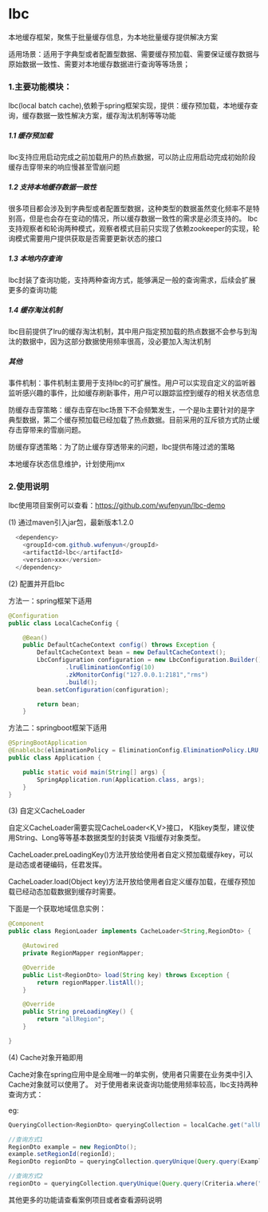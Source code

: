 # lbc
本地缓存框架，聚焦于批量缓存信息，为本地批量缓存提供解决方案

适用场景：适用于字典型或者配置型数据、需要缓存预加载、需要保证缓存数据与原始数据一致性、需要对本地缓存数据进行查询等等场景；
      
### 1.主要功能模块：
lbc(local batch cache),依赖于spring框架实现，提供：缓存预加载，本地缓存查询，缓存数据一致性解决方案，缓存淘汰机制等等功能

 ##### 1.1 缓存预加载
 lbc支持应用启动完成之前加载用户的热点数据，可以防止应用启动完成初始阶段缓存击穿带来的响应慢甚至雪崩问题

 ##### 1.2 支持本地缓存数据一致性
 很多项目都会涉及到字典型或者配置型数据，这种类型的数据虽然变化频率不是特别高，但是也会存在变动的情况，所以缓存数据一致性的需求是必须支持的。
 lbc支持观察者和轮询两种模式，观察者模式目前只实现了依赖zookeeper的实现，轮询模式需要用户提供获取是否需要更新状态的接口
 
 ##### 1.3 本地内存查询
 lbc封装了查询功能，支持两种查询方式，能够满足一般的查询需求，后续会扩展更多的查询功能
 
 ##### 1.4 缓存淘汰机制
 lbc目前提供了lru的缓存淘汰机制，其中用户指定预加载的热点数据不会参与到淘汰的数据中，因为这部分数据使用频率很高，没必要加入淘汰机制
 
 ##### 其他
 
 事件机制：事件机制主要用于支持lbc的可扩展性。用户可以实现自定义的监听器监听感兴趣的事件，比如缓存刷新事件，用户可以跟踪监控到缓存的相关状态信息   
 
 防缓存击穿策略：缓存击穿在lbc场景下不会频繁发生，一个是lb主要针对的是字典型数据，第二个缓存预加载已经加载了热点数据。目前采用的互斥锁方式防止缓存击穿带来的雪崩问题。
 
 防缓存穿透策略：为了防止缓存穿透带来的问题，lbc提供布隆过滤的策略
 
 本地缓存状态信息维护，计划使用jmx
 
### 2.使用说明

lbc使用项目案例可以查看：https://github.com/wufenyun/lbc-demo


(1) 通过maven引入jar包，最新版本1.2.0

```java  
  <dependency>
    <groupId>com.github.wufenyun</groupId>
    <artifactId>lbc</artifactId>
    <version>xxx</version>
  </dependency>  
```

(2) 配置并开启lbc

方法一：spring框架下适用

```java  
@Configuration
public class LocalCacheConfig {

    @Bean()
    public DefaultCacheContext config() throws Exception {
        DefaultCacheContext bean = new DefaultCacheContext();
        LbcConfiguration configuration = new LbcConfiguration.Builder()
                .lruEliminationConfig(10)
                .zkMonitorConfig("127.0.0.1:2181","rms")
                .build();
        bean.setConfiguration(configuration);

        return bean;
    }
```

方法二：springboot框架下适用

```java   
@SpringBootApplication
@EnableLbc(eliminationPolicy = EliminationConfig.EliminationPolicy.LRU,cacheSizeThreshold = 10, monitorModel = MonitorConfig.MonitorModel.EVENT_ZK, zkConnection = "127.0.0.1:2181", yourZkDataNode = "region",preventPenetrationPolicy = PreventPenetrationConfig.PreventPenetrationPolicy.BLOOM_FILTER)
public class Application {

	public static void main(String[] args) {
		SpringApplication.run(Application.class, args);
	}
}
```

(3) 自定义CacheLoader  

自定义CacheLoader需要实现CacheLoader<K,V>接口，
K指key类型，建议使用String、Long等等基本数据类型的封装类
V指缓存对象类型。

CacheLoader.preLoadingKey()方法开放给使用者自定义预加载缓存key，可以是动态或者硬编码，任君发挥。

CacheLoader.load(Object key)方法开放给使用者自定义缓存加载，在缓存预加载已经动态加载数据到缓存时需要。

下面是一个获取地域信息实例：
```java  
@Component
public class RegionLoader implements CacheLoader<String,RegionDto> {

    @Autowired
    private RegionMapper regionMapper;

    @Override
    public List<RegionDto> load(String key) throws Exception {
        return regionMapper.listAll();
    }

    @Override
    public String preLoadingKey() {
        return "allRegion";
    }

}
```

(4) Cache对象开箱即用

Cache对象在spring应用中是全局唯一的单实例，使用者只需要在业务类中引入Cache对象就可以使用了。
对于使用者来说查询功能使用频率较高，lbc支持两种查询方式：

eg:

```java  
QueryingCollection<RegionDto> queryingCollection = localCache.get("allRegion");

//查询方式1
RegionDto example = new RegionDto();
example.setRegionId(regionId);
RegionDto regionDto = queryingCollection.queryUnique(Query.query(Example.of(regionId)));

//查询方式2
regionDto = queryingCollection.queryUnique(Query.query(Criteria.where("regionId").is(regionId)));
```

其他更多的功能请查看案例项目或者查看源码说明